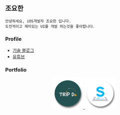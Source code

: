 ## 조요한
```
안녕하세요, iOS개발자 조요한 입니다.
도전적이고 재미있는 UI를 개발 하는것을 좋아합니다.
```
### Profile

- [기술 블로그](https://devyhan93.github.io)
- [유튜브](https://www.youtube.com/channel/UCHDe6Lsal0c5PhAwtH1j3Cg?view_as=subscriber)

### Portfolio

<p align="center">
    <a href="https://github.com/devyhan93/TripDo">
        <img width="100" src="./images/TripDo.png">
    </a>
    </div>
    <a href="https://github.com/SoFastCar/sofastcar-iOS">
        <img width="100" src="./images/SoFastCar.png">
    </a>
<p>
